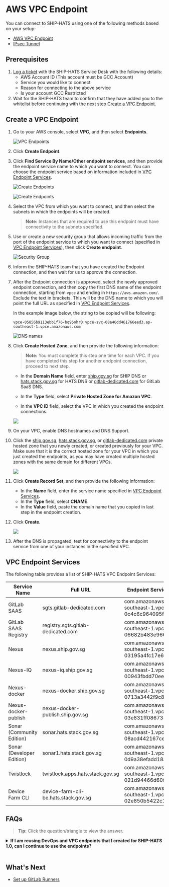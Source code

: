 # AWS VPC Endpoint

You can connect to SHIP-HATS using one of the following methods based on your setup:

- [AWS VPC Endpoint](#prerequisites)
- [IPsec Tunnel](ipsec-tunnel)

## Prerequisites

1. [Log a ticket](https://jira.ship.gov.sg/servicedesk/customer/portal/11/create/404) with the SHIP-HATS Service Desk with the following details:
    - AWS Account ID (This account must be GCC Account)
    - Service you would like to connect 
    - Reason for connecting to the above service
    - Is your account GCC Restricted
1. Wait for the SHIP-HATS team to confirm that they have added you to the whitelist before continuing with the next step [Create a VPC Endpoint](#create-a-vpc-endpoint).

## Create a VPC Endpoint

1. Go to your AWS console, select **VPC**, and then select **Endpoints**.

    ![VPC Endpoints](./images/vpc-endpoints.png)

1. Click **Create Endpoint**. 
1. Click **Find Service By Name/Other endpoint services**, and then provide the endpoint service name to which you want to connect. You can choose the endpoint service based on information included in [VPC Endpoint Services](#vpc-endpoint-services).

    ![Create Endpoints](./images/create-endpoints-old.png)

    ![Create Endpoints](./images/create-endpoints.png)

1. Select the VPC from which you want to connect, and then select the subnets in which the endpoints will be created.

    > **Note:** Instances that are required to use this endpoint must have connectivity to the subnets specified.

1. Use or create a new security group that allows incoming traffic from the port of the endpoint service to which you want to connect (specified in [VPC Endpoint Services](#vpc-endpoint-services)), then click **Create endpoint**.

    ![Security Group](./images/security-group.png)

1. Inform the SHIP-HATS team that you have created the Endpoint connection, and then wait for us to approve the connection.

1. After the Endpoint connection is approved, select the newly approved endpoint connection, and then copy the first DNS name of the endpoint connection, starting from `vpce` and ending in `https://aws.amazon.com/`. Exclude the text in brackets. This will be the DNS name to which you will point the full URL as specified in [VPC Endpoint Services](#vpc-endpoint-services).
    
    In the example image below, the string to be copied will be following:   
    
    ```vpce-05856b9113ebb1f76-bq95ohr0.vpce-svc-08a46dd461766eed3.ap-southeast-1.vpce.amazonaws.com``` 

    ![DNS names](./images/dns-names.png)

1. Click **Create Hosted Zone**, and then provide the following information:

    > **Note:** You must complete this step one time for each VPC. If you have completed this step for another endpoint connection, proceed to next step.

    - In the **Domain Name** field, enter [ship.gov.sg](ship.gov.sg) for SHIP DNS or [hats.stack.gov.sg](hats.stack.gov.sg) for HATS DNS or [gitlab-dedicated.com](gitlab-dedicated.com) for GitLab SaaS DNS.

    - In the **Type** field, select **Private Hosted Zone for Amazon VPC**.

    - In the **VPC ID** field, select the VPC in which you created the endpoint connections.

    ![](./images/create-hosted-zones.png)

1. On your VPC, enable DNS hostnames and DNS Support.

1. Click the [ship.gov.sg](ship.gov.sg), [hats.stack.gov.sg](hats.stack.gov.sg), or [gitlab-dedicated.com](gitlab-dedicated.com) private hosted zone that you newly created, or created previously for your VPC. Make sure that it is the correct hosted zone for your VPC in which you just created the endpoints, as you may have created multiple hosted zones with the same domain for different VPCs.

    ![](./images/hosted-zone.png)

1. Click **Create Record Set**, and then provide the following information:

    - In the **Name** field, enter the service name specified in [VPC Endpoint Services](#vpc-endpoint-services).
    - In the **Type** field, select **CNAME**.
    - In the **Value** field, paste the domain name that you copied in last step in the endpoint creation.

1. Click **Create**.

    ![](./images/create-record-set.png)

1. After the DNS is propagated, test for connectivity to the endpoint service from one of your instances in the specified VPC.

## VPC Endpoint Services

The following table provides a list of SHIP-HATS VPC Endpoint Services:

|Service Name|Full URL|Endpoint Service Name|Port|Protocol|
|---|---|---|---|---|
|GitLab SAAS	|sgts.gitlab-dedicated.com|com.amazonaws.vpce.ap-southeast-1.vpce-svc-0c4c6c964095f9102	|443<br>22	|HTTPS<br>SSH|
GitLab SAAS Registry	|registry.sgts.gitlab-dedicated.com|com.amazonaws.vpce.ap-southeast-1.vpce-svc-06682b483e966c6d9	|443	|HTTPS|
Nexus|	nexus.ship.gov.sg|	com.amazonaws.vpce.ap-southeast-1.vpce-svc-03195a4fc17e6ad26	|443|	HTTPS|
Nexus-IQ|nexus-iq.ship.gov.sg|	com.amazonaws.vpce.ap-southeast-1.vpce-svc-00943fbdd70eeddf9	|443|	HTTPS|
Nexus-docker|	nexus-docker.ship.gov.sg|com.amazonaws.vpce.ap-southeast-1.vpce-svc-0713a3442f9c84cdf	|443|	HTTPS|
Nexus-docker-publish|	nexus-docker-publish.ship.gov.sg|	com.amazonaws.vpce.ap-southeast-1.vpce-svc-03e831ff086735380|	443|	HTTPS|
Sonar (Community Edition)|sonar.hats.stack.gov.sg|com.amazonaws.vpce.ap-southeast-1.vpce-svc-08acd442167ce0316	|443|	HTTPS|
Sonar (Developer Edition)|sonar1.hats.stack.gov.sg|com.amazonaws.vpce.ap-southeast-1.vpce-svc-0d9a38efadd18add2	|443|	HTTPS|
Twistlock|twistlock.apps.hats.stack.gov.sg|com.amazonaws.vpce.ap-southeast-1.vpce-svc-021d94466d60feca2	|443|	HTTPS|
Device Farm CLI|device-farm-cli-be.hats.stack.gov.sg|com.amazonaws.vpce.ap-southeast-1.vpce-svc-02e850b5422c1ea27	|443|	HTTPS|


## FAQs



>**Tip:** Click the question/triangle to view the answer.

<details>
  <summary><b>If I am reusing DevOps and VPC endpoints that I created for SHIP-HATS 1.0, can I continue to use the endpoints?</b></summary><br>

- For tools that are being carried forward from SHIP-HATS 1.0 (e.g. Jira, Nexus, etc.), you can continue to use the same endpoints. 
- For new tools in SHIP-HATS 2.0 (SaaA GitLab), you must create and use new endpoints.</details>
<br>

## What's Next

- [Set up GitLab Runners](gitlab-runners)
